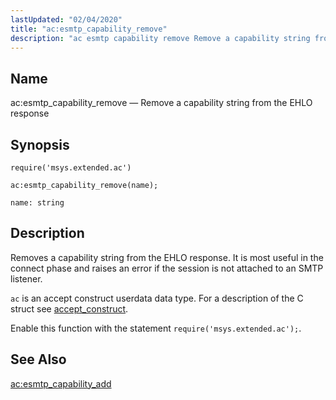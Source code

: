 ```yaml
---
lastUpdated: "02/04/2020"
title: "ac:esmtp_capability_remove"
description: "ac esmtp capability remove Remove a capability string from the EHLO response ac esmtp capability remove name Removes a capability string from the EHLO response It is most useful in the connect phase and raises an error if the session is not attached to an SMTP listener ac is an..."
---
```


<a name="lua.ref.ac_esmtp_capability_remove"></a> 
## Name

ac:esmtp_capability_remove — Remove a capability string from the EHLO response

<a name="idp23380000"></a> 
## Synopsis

`require('msys.extended.ac')`

`ac:esmtp_capability_remove(name);`

`name: string`<a name="idp23383392"></a> 
## Description

Removes a capability string from the EHLO response. It is most useful in the connect phase and raises an error if the session is not attached to an SMTP listener.

`ac` is an accept construct userdata data type. For a description of the C struct see [accept_construct](/momentum/3/3-api/structs-accept-construct).

Enable this function with the statement `require('msys.extended.ac');`.

<a name="idp23387744"></a> 
## See Also

[ac:esmtp_capability_add](/momentum/3/3-reference/3-reference-lua-ref-ac-esmtp-capability-add)